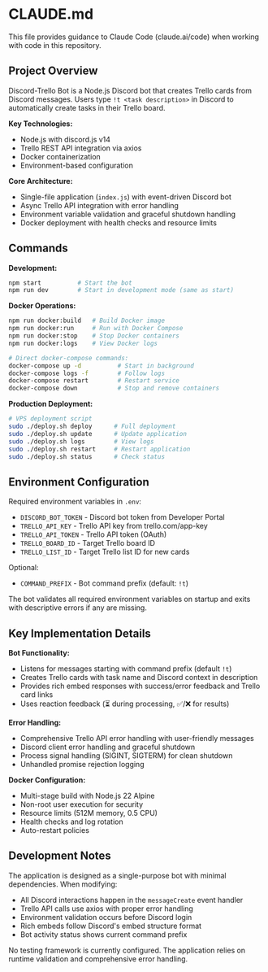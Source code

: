 # CLAUDE.md

This file provides guidance to Claude Code (claude.ai/code) when working with code in this repository.

## Project Overview

Discord-Trello Bot is a Node.js Discord bot that creates Trello cards from Discord messages. Users type `!t <task description>` in Discord to automatically create tasks in their Trello board.

**Key Technologies:**
- Node.js with discord.js v14
- Trello REST API integration via axios
- Docker containerization
- Environment-based configuration

**Core Architecture:**
- Single-file application (`index.js`) with event-driven Discord bot
- Async Trello API integration with error handling
- Environment variable validation and graceful shutdown handling
- Docker deployment with health checks and resource limits

## Commands

**Development:**
```bash
npm start          # Start the bot
npm run dev        # Start in development mode (same as start)
```

**Docker Operations:**
```bash
npm run docker:build   # Build Docker image
npm run docker:run     # Run with Docker Compose
npm run docker:stop    # Stop Docker containers  
npm run docker:logs    # View Docker logs

# Direct docker-compose commands:
docker-compose up -d          # Start in background
docker-compose logs -f        # Follow logs
docker-compose restart        # Restart service
docker-compose down           # Stop and remove containers
```

**Production Deployment:**
```bash
# VPS deployment script
sudo ./deploy.sh deploy      # Full deployment
sudo ./deploy.sh update      # Update application
sudo ./deploy.sh logs        # View logs
sudo ./deploy.sh restart     # Restart application
sudo ./deploy.sh status      # Check status
```

## Environment Configuration

Required environment variables in `.env`:
- `DISCORD_BOT_TOKEN` - Discord bot token from Developer Portal
- `TRELLO_API_KEY` - Trello API key from trello.com/app-key
- `TRELLO_API_TOKEN` - Trello API token (OAuth)
- `TRELLO_BOARD_ID` - Target Trello board ID
- `TRELLO_LIST_ID` - Target Trello list ID for new cards

Optional:
- `COMMAND_PREFIX` - Bot command prefix (default: `!t`)

The bot validates all required environment variables on startup and exits with descriptive errors if any are missing.

## Key Implementation Details

**Bot Functionality:**
- Listens for messages starting with command prefix (default `!t`)
- Creates Trello cards with task name and Discord context in description
- Provides rich embed responses with success/error feedback and Trello card links
- Uses reaction feedback (⏳ during processing, ✅/❌ for results)

**Error Handling:**
- Comprehensive Trello API error handling with user-friendly messages
- Discord client error handling and graceful shutdown
- Process signal handling (SIGINT, SIGTERM) for clean shutdown
- Unhandled promise rejection logging

**Docker Configuration:**
- Multi-stage build with Node.js 22 Alpine
- Non-root user execution for security
- Resource limits (512M memory, 0.5 CPU)
- Health checks and log rotation
- Auto-restart policies

## Development Notes

The application is designed as a single-purpose bot with minimal dependencies. When modifying:

- All Discord interactions happen in the `messageCreate` event handler
- Trello API calls use axios with proper error handling
- Environment validation occurs before Discord login
- Rich embeds follow Discord's embed structure format
- Bot activity status shows current command prefix

No testing framework is currently configured. The application relies on runtime validation and comprehensive error handling.